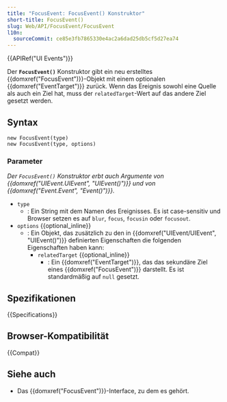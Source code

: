 ```yaml
---
title: "FocusEvent: FocusEvent() Konstruktor"
short-title: FocusEvent()
slug: Web/API/FocusEvent/FocusEvent
l10n:
  sourceCommit: ce85e3fb7865330e4ac2a6dad25db5cf5d27ea74
---
```


{{APIRef("UI Events")}}

Der **`FocusEvent()`** Konstruktor gibt ein neu erstelltes {{domxref("FocusEvent")}}-Objekt mit einem optionalen {{domxref("EventTarget")}} zurück. Wenn das Ereignis sowohl eine Quelle als auch ein Ziel hat, muss der `relatedTarget`-Wert auf das andere Ziel gesetzt werden.

## Syntax

```js-nolint
new FocusEvent(type)
new FocusEvent(type, options)
```

### Parameter

_Der `FocusEvent()` Konstruktor erbt auch Argumente von {{domxref("UIEvent.UIEvent", "UIEvent()")}} und von {{domxref("Event.Event", "Event()")}}._

- `type`
  - : Ein String mit dem Namen des Ereignisses.
    Es ist case-sensitiv und Browser setzen es auf `blur`, `focus`, `focusin` oder `focusout`.
- `options` {{optional_inline}}
  - : Ein Objekt, das zusätzlich zu den in {{domxref("UIEvent/UIEvent", "UIEvent()")}} definierten Eigenschaften die folgenden Eigenschaften haben kann:
    - `relatedTarget` {{optional_inline}}
      - : Ein {{domxref("EventTarget")}}, das das sekundäre Ziel eines {{domxref("FocusEvent")}} darstellt. Es ist standardmäßig auf `null` gesetzt.

## Spezifikationen

{{Specifications}}

## Browser-Kompatibilität

{{Compat}}

## Siehe auch

- Das {{domxref("FocusEvent")}}-Interface, zu dem es gehört.
